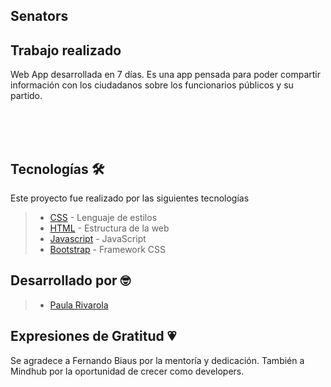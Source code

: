 ## Senators

## Trabajo realizado
Web App desarrollada en 7 días. Es una app pensada para poder compartir información con los ciudadanos sobre los funcionarios públicos y su partido. 
<br></br>

<br></br>

## Tecnologías 🛠️
Este proyecto fue realizado por las siguientes tecnologías

>- [CSS](https://developer.mozilla.org/es/docs/Web/CSS) - Lenguaje de estilos
>- [HTML](https://developer.mozilla.org/es/docs/Web/HTML) - Estructura de la web
>- [Javascript](https://developer.mozilla.org/es/docs/Web/JavaScript) - JavaScript
>- [Bootstrap](https://getbootstrap.com/) - Framework CSS

## Desarrollado por 🤓

>- [Paula Rivarola](https://github.com/Paularivarola)



## Expresiones de Gratitud 💗
Se agradece a Fernando Biaus por la mentoría y dedicación.
También a Mindhub por la oportunidad de crecer como developers.
